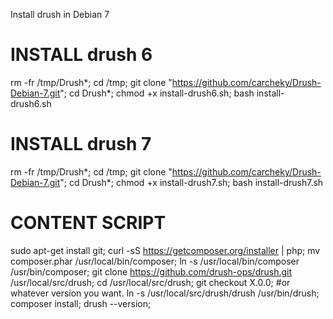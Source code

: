 Install drush in Debian 7

# INSTALL drush 6
rm -fr /tmp/Drush*; cd /tmp; git clone "https://github.com/carcheky/Drush-Debian-7.git"; cd Drush*; chmod +x install-drush6.sh; bash install-drush6.sh

# INSTALL drush 7
rm -fr /tmp/Drush*; cd /tmp; git clone "https://github.com/carcheky/Drush-Debian-7.git"; cd Drush*; chmod +x install-drush7.sh; bash install-drush7.sh




# CONTENT SCRIPT
sudo apt-get install git;
curl -sS https://getcomposer.org/installer | php;
mv composer.phar /usr/local/bin/composer;
ln -s /usr/local/bin/composer /usr/bin/composer;
git clone https://github.com/drush-ops/drush.git /usr/local/src/drush;
cd /usr/local/src/drush;
git checkout X.0.0;  #or whatever version you want.
ln -s /usr/local/src/drush/drush /usr/bin/drush;
composer install;
drush --version;
